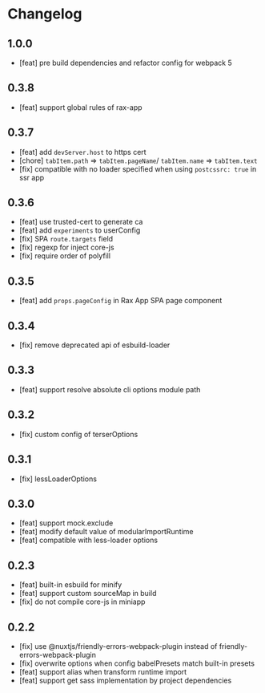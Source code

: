 # Changelog

## 1.0.0

- [feat] pre build dependencies and refactor config for webpack 5

## 0.3.8

- [feat] support global rules of rax-app

## 0.3.7

- [feat] add `devServer.host` to https cert 
- [chore] `tabItem.path` => `tabItem.pageName`/ `tabItem.name` => `tabItem.text`
- [fix] compatible with no loader specified when using `postcssrc: true` in ssr app

## 0.3.6

- [feat] use trusted-cert to generate ca
- [feat] add `experiments` to userConfig
- [fix] SPA `route.targets` field
- [fix] regexp for inject core-js
- [fix] require order of polyfill

## 0.3.5

- [feat] add `props.pageConfig` in Rax App SPA page component

## 0.3.4

- [fix] remove deprecated api of esbuild-loader

## 0.3.3

- [feat] support resolve absolute cli options module path

## 0.3.2

- [fix] custom config of terserOptions

## 0.3.1

- [fix] lessLoaderOptions

## 0.3.0

- [feat] support mock.exclude
- [feat] modify default value of modularImportRuntime
- [feat] compatible with less-loader options

## 0.2.3

- [feat] built-in esbuild for minify
- [feat] support custom sourceMap in build
- [fix] do not compile core-js in miniapp

## 0.2.2

- [fix] use @nuxtjs/friendly-errors-webpack-plugin instead of friendly-errors-webpack-plugin
- [fix] overwrite options when config babelPresets match built-in presets
- [feat] support alias when transform runtime import
- [feat] support get sass implementation by project dependencies
